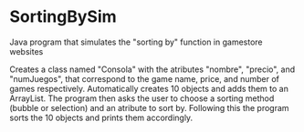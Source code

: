 # SortingBySim
Java program that simulates the "sorting by" function in gamestore websites

Creates a class named "Consola" with the atributes "nombre", "precio", and "numJuegos", that correspond to the game name, price, and number of games respectively. 
Automatically creates 10 objects and adds them to an ArrayList. The program then asks the user to choose a sorting method (bubble or selection) and an atribute to sort by. Following this the program sorts the 10 objects and prints them accordingly.

